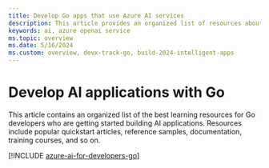 ```yaml
---
title: Develop Go apps that use Azure AI services
description: This article provides an organized list of resources about Azure AI scenarios for Go developers, including documentation and code samples.
keywords: ai, azure openai service
ms.topic: overview
ms.date: 5/16/2024
ms.custom: overview, devx-track-go, build-2024-intelligent-apps
---
```


# Develop AI applications with Go

This article contains an organized list of the best learning resources for Go developers who are getting started building AI applications. Resources include popular quickstart articles, reference samples, documentation, training courses, and so on.

[!INCLUDE [azure-ai-for-developers-go](../ai/includes/azure-ai-for-developers-go.md)]
